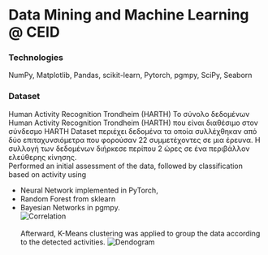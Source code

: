 # Data Mining and Machine Learning @ CEID

### Technologies
NumPy, Matplotlib, Pandas, scikit-learn, Pytorch, pgmpy, SciPy, Seaborn

### Dataset
Human Activity Recognition Trondheim (HARTH)
Το σύνολο δεδομένων Human Activity Recognition Trondheim (HARTH) που είναι διαθέσιμο στον σύνδεσμο HARTH Dataset περιέχει δεδομένα 
τα οποία συλλέχθηκαν από δύο επιταχυνσιόμετρα που φορούσαν 22 συμμετέχοντες σε μια έρευνα. 
Η συλλογή των δεδομένων διήρκεσε περίπου 2 ώρες σε ένα περιβάλλον ελεύθερης κίνησης.<br/>
Performed an initial assessment of the data, followed by classification based on activity using 
- Neural Network implemented in PyTorch,
- Random Forest from sklearn
- Bayesian Networks in pgmpy.<br/>
![Correlation](plots/correlation.png)<br/><br/>
Afterward, K-Means clustering was applied to group the data according to the detected activities.
![Dendogram](plots/dendrogram.png)<br/>





